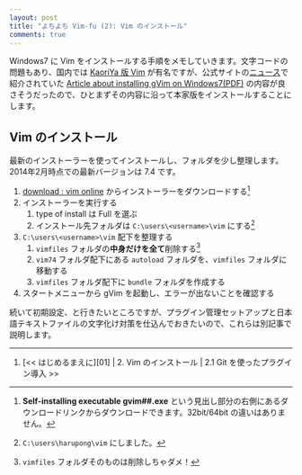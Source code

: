 ```yaml
---
layout: post
title: "よちよち Vim-fu (2): Vim のインストール"
comments: true
---
```


Windows7 に Vim をインストールする手順をメモしていきます。文字コードの問題もあり、国内では [KaoriYa 版 Vim][47] が有名ですが、公式サイトの[ニュース][78]で紹介されていた [Article about installing gVim on Windows7(PDF)](http://www.vim.org/ugrankar.pdf) の内容が良さそうだったので、ひとまずその内容に沿って本家版をインストールすることにします。

## Vim のインストール

最新のインストーラーを使ってインストールし、フォルダを少し整理します。2014年2月時点での最新バージョンは 7.4 です。

1. [download : vim online][4] からインストーラーをダウンロードする[^01]
2. インストーラーを実行する
    1. type of install は Full を選ぶ
    2. インストール先フォルダは `C:\users\<username>\vim` にする[^02]
3. `C:\users\<username>\vim` 配下を整理する
    1. `vimfiles` フォルダの**中身だけを全て**削除する[^03]
    2. `vim74` フォルダ配下にある `autoload` フォルダを、`vimfiles` フォルダに移動する
    3. `vimfiles` フォルダ配下に `bundle` フォルダを作成する
4. スタートメニューから gVim を起動し、エラーが出ないことを確認する

続いて初期設定、と行きたいところですが、プラグイン管理セットアップと日本語テキストファイルの文字化け対策を仕込んでおきたいので、これらは別記事で説明します。

----------------------------------------

1. [<< はじめるまえに][01] | 2. Vim のインストール | 2.1 Git を使ったプラグイン導入 >>

[4]: http://www.vim.org/download.php
[47]: http://www.kaoriya.net/software/vim/
[78]: http://www.vim.org/news/news.php

[^01]: **Self-installing executable   gvim##.exe** という見出し部分の右側にあるダウンロードリンクからダウンロードできます。32bit/64bit の違いはありません。

[^02]: `C:\users\harupong\vim` にしました。

[^03]: `vimfiles` フォルダそのものは削除しちゃダメ！
